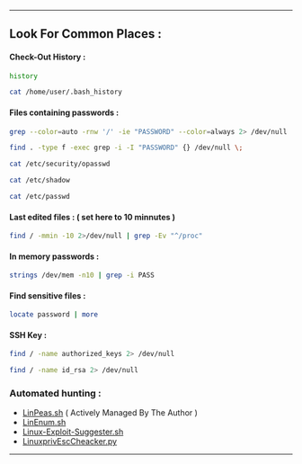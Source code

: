 - - -
## Look For Common Places :

#### Check-Out History :

```sh
history
```

```sh
cat /home/user/.bash_history
```


#### Files containing passwords :

```sh
grep --color=auto -rnw '/' -ie "PASSWORD" --color=always 2> /dev/null
```

```sh
find . -type f -exec grep -i -I "PASSWORD" {} /dev/null \;
```

```sh
cat /etc/security/opasswd
```

```sh
cat /etc/shadow
```

```sh
cat /etc/passwd
```

#### Last edited files : ( set here to 10 minnutes )

```sh
find / -mmin -10 2>/dev/null | grep -Ev "^/proc"
```

#### In memory passwords : 

```sh
strings /dev/mem -n10 | grep -i PASS
```

#### Find sensitive files : 

```sh
locate password | more
```

#### SSH Key :

```sh
find / -name authorized_keys 2> /dev/null
```

```sh
find / -name id_rsa 2> /dev/null
```


### Automated hunting :

- [LinPeas.sh](https://github.com/carlospolop/PEASS-ng) ( Actively Managed By The Author )
- [LinEnum.sh](https://github.com/rebootuser/LinEnum)
- [Linux-Exploit-Suggester.sh](https://github.com/mzet-/linux-exploit-suggester)
- [LinuxprivEscCheacker.py](https://github.com/sleventyeleven/linuxprivchecker)

- - -

